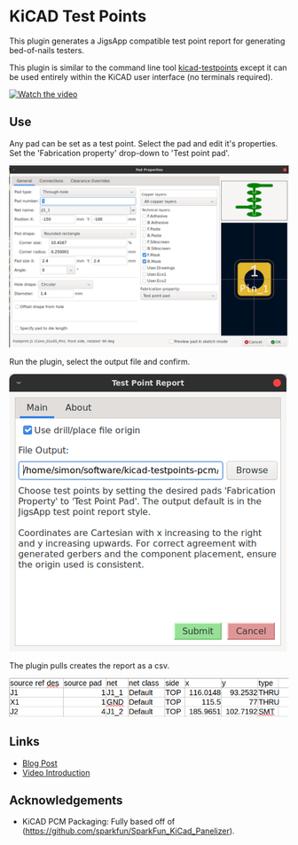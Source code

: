 # KiCAD Test Points
This plugin generates a JigsApp compatible test point report for generating bed-of-nails
testers.

This plugin is similar to the command line tool [kicad-testpoints](https://github.com/TheJigsApp/kicad-testpoints) except it can be used entirely within the KiCAD user interface (no terminals required).

[![Watch the video](https://img.youtube.com/vi/Z7aEWe4d0jE/hqdefault.jpg)](https://www.youtube.com/embed/Z7aEWe4d0jE)

## Use
Any pad can be set as a test point.
Select the pad and edit it's properties.
Set the 'Fabrication property' drop-down to 'Test point pad'.

![Setting the fabrication property](pad-properties-window.png)

Run the plugin, select the output file and confirm.

![Test Point Report Window](test-point-report-window.png)

The plugin pulls creates the report as a csv.

![Test Point Report CSV](test-point-report.png)

## Links
+ [Blog Post](https://www.thejigsapp.com/blog/2024/06/03/kicad-testpoints-plugin/)
+ [Video Introduction](https://www.youtube.com/watch?v=Z7aEWe4d0jE)

## Acknowledgements
+ KiCAD PCM Packaging: Fully based off of (https://github.com/sparkfun/SparkFun_KiCad_Panelizer).
